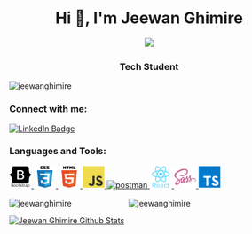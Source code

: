 <h1 align="center">Hi 👋, I'm Jeewan Ghimire</h1> 
<div id="header" align="center">
  <img src="https://media.giphy.com/media/M9gbBd9nbDrOTu1Mqx/giphy.gif" width="100"/>
</div>
<h3 align="center">Tech Student</h3>

<p align="left"> <img src="https://komarev.com/ghpvc/?username=jeewanghimire31&label=Profile%20views&color=0e75b6&style=flat" alt="jeewanghimire" /> </p>

<!--
**Jeewanghimire31/jeewanghimire31** is a ✨ _special_ ✨ repository because its `README.md` (this file) appears on your GitHub profile.
-->

<!--
!(https://github-readme-stats.vercel.app/api?username=jeewanghimire31&show_icons=true&count_private=true&hide=stars&include_all_commits=true&theme=buefy)
![Top Langs](https://github-readme-stats.vercel.app/api/top-langs/?username=jeewanghimire31&layout=compact)
-->


<h3 align="left">Connect with me:</h3>
<p align="left">
<div id="badges">
  <a href="https://www.linkedin.com/in/jeewan-ghimire-6b3282215/">
    <img src="https://img.shields.io/badge/LinkedIn-blue?style=for-the-badge&logo=linkedin&logoColor=white" alt="LinkedIn Badge"/>
  </a>
</div>
</p>

<h3 align="left">Languages and Tools:</h3>
<p align="left"> <a href="https://getbootstrap.com" target="_blank" rel="noreferrer"> <img src="https://raw.githubusercontent.com/devicons/devicon/master/icons/bootstrap/bootstrap-plain-wordmark.svg" alt="bootstrap" width="40" height="40"/> <a href="https://www.w3schools.com/css/" target="_blank" rel="noreferrer"> <img src="https://raw.githubusercontent.com/devicons/devicon/master/icons/css3/css3-original-wordmark.svg" alt="css3" width="40" height="40"/> </a> <a href="https://firebase.google.com/" target="_blank" rel="noreferrer"> <a href="https://www.w3.org/html/" target="_blank" rel="noreferrer"> <img src="https://raw.githubusercontent.com/devicons/devicon/master/icons/html5/html5-original-wordmark.svg" alt="html5" width="40" height="40"/> </a> <a href="https://developer.mozilla.org/en-US/docs/Web/JavaScript" target="_blank" rel="noreferrer"> <img src="https://raw.githubusercontent.com/devicons/devicon/master/icons/javascript/javascript-original.svg" alt="javascript" width="40" height="40"/> </a> <a href="https://postman.com" target="_blank" rel="noreferrer"> <img src="https://www.vectorlogo.zone/logos/getpostman/getpostman-icon.svg" alt="postman" width="40" height="40"/> </a> <a href="https://reactjs.org/" target="_blank" rel="noreferrer"> <img src="https://raw.githubusercontent.com/devicons/devicon/master/icons/react/react-original-wordmark.svg" alt="react" width="40" height="40"/> </a> <a href="https://sass-lang.com" target="_blank" rel="noreferrer"> <img src="https://raw.githubusercontent.com/devicons/devicon/master/icons/sass/sass-original.svg" alt="sass" width="40" height="40"/> </a> <a href="https://www.typescriptlang.org/" target="_blank" rel="noreferrer"> <img src="https://raw.githubusercontent.com/devicons/devicon/master/icons/typescript/typescript-original.svg" alt="typescript" width="40" height="40"/> 
</a> 
</p>

<p>
  <img align="center" src="https://github-readme-stats.vercel.app/api/top-langs?username=jeewanghimire31&show_icons=true&locale=en&layout=compact" alt="jeewanghimire" />  &nbsp&nbsp&nbsp&nbsp&nbsp&nbsp&nbsp&nbsp&nbsp&nbsp&nbsp&nbsp&nbsp&nbsp&nbsp&nbsp&nbsp&nbsp&nbsp&nbsp&nbsp&nbsp&nbsp&nbsp
  <img align="center" src="https://github-readme-streak-stats.herokuapp.com/?user=jeewanghimire31&" alt="jeewanghimire" />
</p>

<p>
   <a href="https://github.com/jeewanghimire31/github-readme-stats"><img alt="Jeewan Ghimire Github Stats" src="https://github-readme-stats.vercel.app/api?username=jeewanghimire31&show_icons=true&count_private=true&hide_border=true&bg_color=fff" /></a>
</p>



